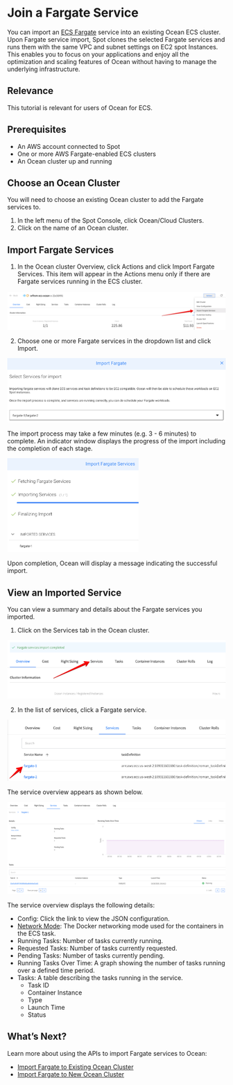 # Join a Fargate Service

You can import an [ECS Fargate](https://aws.amazon.com/fargate/?whats-new-cards.sort-by=item.additionalFields.postDateTime&whats-new-cards.sort-order=desc&fargate-blogs.sort-by=item.additionalFields.createdDate&fargate-blogs.sort-order=desc) service into an existing Ocean ECS cluster. Upon Fargate service import, Spot clones the selected Fargate services and runs them with the same VPC and subnet settings on EC2 spot Instances. This enables you to focus on your applications and enjoy all the optimization and scaling features of Ocean without having to manage the underlying infrastructure.

## Relevance

This tutorial is relevant for users of Ocean for ECS.

## Prerequisites

- An AWS account connected to Spot
- One or more AWS Fargate-enabled ECS clusters
- An Ocean cluster up and running

## Choose an Ocean Cluster

You will need to choose an existing Ocean cluster to add the Fargate services to.

1. In the left menu of the Spot Console, click Ocean/Cloud Clusters.
2. Click on the name of an Ocean cluster.

## Import Fargate Services

1. In the Ocean cluster Overview, click Actions and click Import Fargate Services. This item will appear in the Actions menu only if there are Fargate services running in the ECS cluster.

<img src="/ocean/_media/tutorials-fargate-01.png" />

2. Choose one or more Fargate services in the dropdown list and click Import.

<img src="/ocean/_media/tutorials-fargate-02.png" />

The import process may take a few minutes (e.g. 3 - 6 minutes) to complete. An indicator window displays the progress of the import including the completion of each stage.

<img src="/ocean/_media/tutorials-fargate-03.png" width="303" height="216" />

Upon completion, Ocean will display a message indicating the successful import.

## View an Imported Service

You can view a summary and details about the Fargate services you imported.

1. Click on the Services tab in the Ocean cluster.

<img src="/ocean/_media/tutorials-fargate-04.png" />

2. In the list of services, click a Fargate service.

<img src="/ocean/_media/tutorials-fargate-05.png" />

The service overview appears as shown below.

<img src="/ocean/_media/tutorials-fargate-06.png" />

The service overview displays the following details:

- Config: Click the link to view the JSON configuration.
- [Network Mode](https://docs.aws.amazon.com/AmazonECS/latest/developerguide/task_definition_parameters.html): The Docker networking mode used for the containers in the ECS task.
- Running Tasks: Number of tasks currently running.
- Requested Tasks: Number of tasks currently requested.
- Pending Tasks: Number of tasks currently pending.
- Running Tasks Over Time: A graph showing the number of tasks running over a defined time period.
- Tasks: A table describing the tasks running in the service.
  - Task ID
  - Container Instance
  - Type
  - Launch Time
  - Status

## What’s Next?

Learn more about using the APIs to import Fargate services to Ocean:

- [Import Fargate to Existing Ocean Cluster](https://docs.spot.io/api/#operation/oceanEcsFargateImportToExist)
- [Import Fargate to New Ocean Cluster](https://docs.spot.io/api/#operation/oceanEcsFargateImportToNew)
